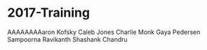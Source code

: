 # 2017-Training

AAAAAAAAaron Kofsky
Caleb Jones
Charlie Monk
Gaya Pedersen
Sampoorna Ravikanth
Shashank Chandru

